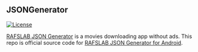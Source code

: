 ## JSONGenerator

[![License](http://img.shields.io/badge/License-Apache%202.0-blue.svg?style=flat-square)](http://www.apache.org/licenses/LICENSE-2.0)

[RAFSLAB JSON Generator](https://github.com/rafslab/JSONGenerator) is a movies downloading app without ads. This repo is official source code for [RAFSLAB JSON Generator for Android](https://github.com/rafslab/JSONGenerator).
